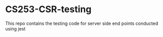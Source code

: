 # CS253-CSR-testing
This repo contains the testing code for server side end points conducted using jest
